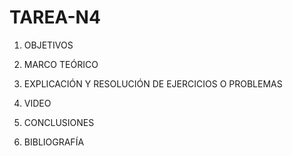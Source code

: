 # TAREA-N4
1. OBJETIVOS



2. MARCO TEÓRICO



3. EXPLICACIÓN Y RESOLUCIÓN DE EJERCICIOS O PROBLEMAS



4. VIDEO



5. CONCLUSIONES



6. BIBLIOGRAFÍA


